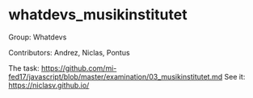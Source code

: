 # whatdevs_musikinstitutet

Group: Whatdevs

Contributors: Andrez, Niclas, Pontus

The task: https://github.com/mi-fed17/javascript/blob/master/examination/03_musikinstitutet.md
See it: https://niclasv.github.io/
